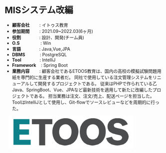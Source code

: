 # MISシステム改編

- <b>顧客会社</b></span>&nbsp;&nbsp;&nbsp;&nbsp;&nbsp;&nbsp;&nbsp;&nbsp;: イトゥス教育
- <b>参加期間</b>&nbsp;&nbsp;&nbsp;&nbsp;&nbsp;&nbsp;&nbsp;&nbsp;: 2021.09~2022.03(6ヶ月)
- <b>役割</b>&nbsp;&nbsp;&nbsp;&nbsp;&nbsp;&nbsp;&nbsp;&nbsp;&nbsp;&nbsp;&nbsp;&nbsp;&nbsp;&nbsp;&nbsp;: 設計、開発(チーム員)
- <b>O.S</b>&nbsp;&nbsp;&nbsp;&nbsp;&nbsp;&nbsp;&nbsp;&nbsp;&nbsp;&nbsp;&nbsp;&nbsp;&nbsp;&nbsp;&nbsp;&nbsp; : Win
- <b>言語</b>&nbsp;&nbsp;&nbsp;&nbsp;&nbsp;&nbsp;&nbsp;&nbsp;&nbsp;&nbsp;&nbsp;&nbsp;&nbsp;&nbsp;&nbsp;: Java,Vue,JPA
- <b>DBMS</b>&nbsp;&nbsp;&nbsp;&nbsp;&nbsp;&nbsp;&nbsp;&nbsp;&nbsp;&nbsp;&nbsp;&nbsp;: PostgreSQL
- <b>Tool</b>&nbsp;&nbsp;&nbsp;&nbsp;&nbsp;&nbsp;&nbsp;&nbsp;&nbsp;&nbsp;&nbsp;&nbsp;&nbsp;&nbsp;&nbsp;: IntelliJ
- <b>Framework</b>&nbsp;&nbsp;&nbsp;&nbsp;: Spring Boot
- <b>業務内容</b>&nbsp;&nbsp;&nbsp;&nbsp;&nbsp;&nbsp;&nbsp;&nbsp;: 顧客会社であるETOOS教育は、国内の高校の模擬試験問題用紙を専門的に生産する業者だ。 同社で使用している注文管理システムをリニューアルして開発するプロジェクトである。 従来はPHPで作られている乙Java、SpringBoot、Vue、JPAなど最新技術を適用して新たに改編したプロジェクトである。 担当業務は注文、注文/売上、配送ページを担当した。 ToolはIntelliJとして使用し、Git-flowでソースレビューなどを周期的に行った。

&nbsp;&nbsp;&nbsp;<img src="projects/etoos.jpg" width="400">
